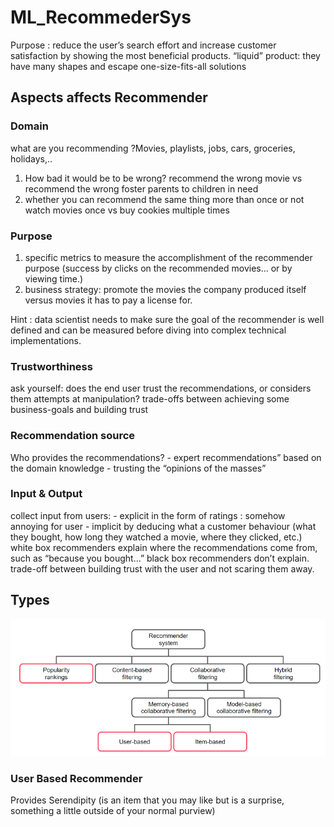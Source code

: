 # ML_RecommederSys
Purpose : reduce the user’s search effort and increase customer satisfaction by showing the most beneficial products.
“liquid” product: they have many shapes and escape one-size-fits-all solutions

## Aspects affects Recommender

### Domain
what are you recommending ?Movies, playlists, jobs, cars, groceries, holidays,..
1. How bad it would be to be wrong?
recommend the wrong movie vs  recommend the wrong foster parents to children in need
2. whether you can recommend the same thing more than once or not
watch movies once vs buy cookies multiple times

### Purpose
1. specific metrics to measure the accomplishment of the recommender purpose (success by clicks on the recommended movies… or by viewing time.)
2. business strategy: promote the movies the company produced itself versus movies it has to pay a license for.

Hint : data scientist needs to make sure the goal of the recommender is well defined and can be measured before diving into complex technical implementations.

### Trustworthiness
ask yourself: does the end user trust the recommendations, or considers them attempts at manipulation?
trade-offs between achieving some business-goals and building trust

### Recommendation source
Who provides the recommendations?
    - expert recommendations” based on the domain knowledge
    - trusting the “opinions of the masses”

### Input & Output
collect input from users:
     - explicit in the form of ratings : somehow annoying for user
     - implicit by deducing what a customer behaviour (what they bought, how long they watched a movie, where they clicked, etc.)
white box recommenders explain where the recommendations come from, such as “because you bought…”
black box recommenders don’t explain.
trade-off between building trust with the user and not scaring them away.

## Types

![image](recommender_types.png)

### User Based Recommender
Provides  Serendipity (is an item that you may like but is a surprise, something a little outside of your normal purview)

